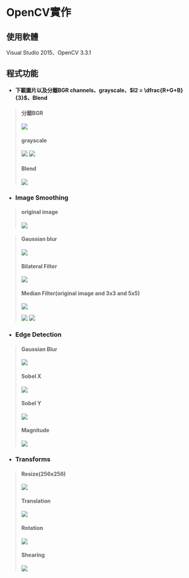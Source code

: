 # OpenCV實作
## 使用軟體
Visual Studio 2015、OpenCV 3.3.1
## 程式功能
- #### 下載圖片以及分離BGR channels、grayscale、$I2 = \dfrac{R+G+B}{3}$、Blend
> #### 分離BGR
> ![](https://i.imgur.com/eVKksJ1.png)
> #### grayscale
> ![](https://i.imgur.com/kN29rij.png) ![](https://i.imgur.com/ZeUxAMf.png)
> #### Blend
> ![](https://i.imgur.com/nkVZvFz.png)

- ### Image Smoothing
> #### original image
> ![](https://i.imgur.com/D2KIUoo.jpg)

> #### Gaussian blur 
> ![](https://i.imgur.com/IyKJJ9C.jpg)
> #### Bilateral Filter
> ![](https://i.imgur.com/WY83PDT.jpg)
> #### Median Filter(original image and 3x3 and 5x5)
> ![](https://i.imgur.com/gJtrGcT.png) 
> 
> ![](https://i.imgur.com/ewDdNzq.png) ![](https://i.imgur.com/0ZV5txN.png)

- ### Edge Detection 
> #### Gaussian Blur 
> ![](https://i.imgur.com/uTN3K4z.jpg)
> #### Sobel X 
> ![](https://i.imgur.com/n2w1YOU.png)
> #### Sobel Y
> ![](https://i.imgur.com/BOZGHh1.png)
> #### Magnitude
> ![](https://i.imgur.com/KgDlsrA.png)

- ### Transforms
> #### Resize(256x256)
> ![](https://i.imgur.com/93aHjJs.png)
> #### Translation
> ![](https://i.imgur.com/aOOcOEn.png)
> #### Rotation
> ![](https://i.imgur.com/YQleQjg.png)
> #### Shearing
> ![](https://i.imgur.com/zTBUOpp.png)


